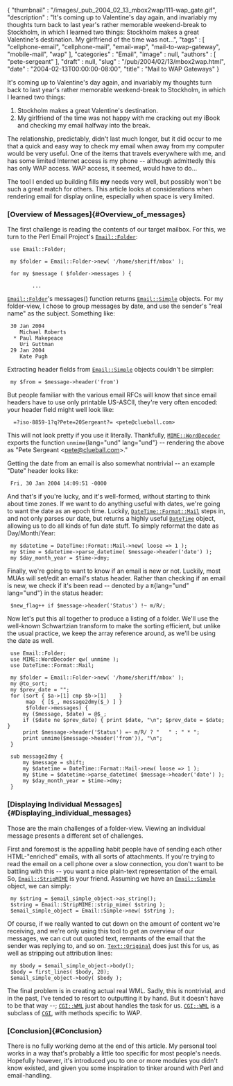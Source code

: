 {
   "thumbnail" : "/images/_pub_2004_02_13_mbox2wap/111-wap_gate.gif",
   "description" : "It's coming up to Valentine's day again, and invariably my thoughts turn back to last year's rather memorable weekend-break to Stockholm, in which I learned two things: Stockholm makes a great Valentine's destination. My girlfriend of the time was not...",
   "tags" : [
      "cellphone-email",
      "cellphone-mail",
      "email-wap",
      "mail-to-wap-gateway",
      "mobile-mail",
      "wap"
   ],
   "categories" : "Email",
   "image" : null,
   "authors" : [
      "pete-sergeant"
   ],
   "draft" : null,
   "slug" : "/pub/2004/02/13/mbox2wap.html",
   "date" : "2004-02-13T00:00:00-08:00",
   "title" : "Mail to WAP Gateways"
}





It's coming up to Valentine's day again, and invariably my thoughts turn
back to last year's rather memorable weekend-break to Stockholm, in
which I learned two things:

1.  Stockholm makes a great Valentine's destination.
2.  My girlfriend of the time was not happy with me cracking out my
    iBook and checking my email halfway into the break.

The relationship, predictably, didn't last much longer, but it did occur
to me that a quick and easy way to check my email when away from my
computer would be very useful. One of the items that travels everywhere
with me, and has some limited Internet access is my phone -- although
admittedly this has only WAP access. WAP access, it seemed, would have
to do...

The tool I ended up building fills **my** needs very well, but possibly
won't be such a great match for others. This article looks at
considerations when rendering email for display online, especially when
space is very limited.

### [Overview of Messages]{#Overview_of_messages}

The first challenge is reading the contents of our target mailbox. For
this, we turn to the Perl Email Project's
[`Email::Folder`](http://search.cpan.org/perldoc?Email::Folder):

     use Email::Folder;
     
     my $folder = Email::Folder->new( '/home/sheriff/mbox' );
     
     for my $message ( $folder->messages ) {
     
            ...

[`Email::Folder`](http://search.cpan.org/perldoc?Email::Folder)'s
messages() function returns
[`Email::Simple`](http://search.cpan.org/perldoc?Email::Simple) objects.
For my folder-view, I chose to group messages by date, and use the
sender's "real name" as the subject. Something like:

     30 Jan 2004
        Michael Roberts
      * Paul Makepeace
        Uri Guttman
     29 Jan 2004
        Kate Pugh

Extracting header fields from
[`Email::Simple`](http://search.cpan.org/perldoc?Email::Simple) objects
couldn't be simpler:

     my $from = $message->header('from')

But people familiar with the various email RFCs will know that since
email headers have to use only printable US-ASCII, they're very often
encoded: your header field might well look like:

      =?iso-8859-1?q?Pete=20Sergeant?= <pete@clueball.com>

This will not look pretty if you use it literally. Thankfully,
[`MIME::WordDecoder`](http://search.cpan.org/perldoc?MIME::WordDecoder)
exports the function `unmime`{lang="und" lang="und"} -- rendering the
above as "Pete Sergeant &lt;pete@clueball.com&gt;."

Getting the date from an email is also somewhat nontrivial -- an example
"Date" header looks like:

     Fri, 30 Jan 2004 14:09:51 -0000

And that's if you're lucky, and it's well-formed, without starting to
think about time zones. If we want to do anything useful with dates,
we're going to want the date as an epoch time. Luckily,
[`DateTime::Format::Mail`](http://search.cpan.org/perldoc?DateTime::Format::Mail)
steps in, and not only parses our date, but returns a highly useful
[`DateTime`](http://search.cpan.org/perldoc?DateTime) object, allowing
us to do all kinds of fun date stuff. To simply reformat the date as
Day/Month/Year:

     my $datetime = DateTime::Format::Mail->new( loose => 1 );
     my $time = $datetime->parse_datetime( $message->header('date') );
     my $day_month_year = $time->dmy;

Finally, we're going to want to know if an email is new or not. Luckily,
most MUAs will set/edit an email's status header. Rather than checking
if an email is new, we check if it's been read -- denoted by a
`R`{lang="und" lang="und"} in the status header:

     $new_flag++ if $message->header('Status') !~ m/R/;

Now let's put this all together to produce a listing of a folder. We'll
use the well-known Schwartzian transform to make the sorting efficient,
but unlike the usual practice, we keep the array reference around, as
we'll be using the date as well.

     use Email::Folder;
     use MIME::WordDecoder qw( unmime );
     use DateTime::Format::Mail;

     my $folder = Email::Folder->new( '/home/sheriff/mbox' );
     my @to_sort;
     my $prev_date = "";
     for (sort { $a->[1] cmp $b->[1]    }
          map  { [$_, message2dmy($_) ] } 
          $folder->messages) {
         my ($message, $date) = @$_;
         if ($date ne $prev_date) { print $date, "\n"; $prev_date = $date; }
         print $message->header('Status') =~ m/R/ ? "   " : " * ";
         print unmime($message->header('from')), "\n";
     }

     sub message2dmy {
         my $message = shift;
         my $datetime = DateTime::Format::Mail->new( loose => 1 );
         my $time = $datetime->parse_datetime( $message->header('date') );
         my $day_month_year = $time->dmy;
     }

### [Displaying Individual Messages]{#Displaying_individual_messages}

Those are the main challenges of a folder-view. Viewing an individual
message presents a different set of challenges.

First and foremost is the appalling habit people have of sending each
other HTML-"enriched" emails, with all sorts of attachments. If you're
trying to read the email on a cell phone over a slow connection, you
don't want to be battling with this -- you want a nice plain-text
representation of the email. So,
[`Email::StripMIME`](http://search.cpan.org/perldoc?Email::StripMIME) is
your friend. Assuming we have an
[`Email::Simple`](http://search.cpan.org/perldoc?Email::Simple) object,
we can simply:

     my $string = $email_simple_object->as_string();
     $string = Email::StripMIME::strip_mime( $string );
     $email_simple_object = Email::Simple->new( $string );

Of course, if we really wanted to cut down on the amount of content
we're receiving, and we're only using this tool to get an overview of
our messages, we can cut out quoted text, remnants of the email that the
sender was replying to, and so on.
[`Text::Original`](http://search.cpan.org/perldoc?Text::Original) does
just this for us, as well as stripping out attribution lines:

     my $body = $email_simple_object->body();
     $body = first_lines( $body, 20);
     $email_simple_object->body( $body );

The final problem is in creating actual real WML. Sadly, this is
nontrivial, and in the past, I've tended to resort to outputting it by
hand. But it doesn't have to be that way --;
[`CGI::WML`](http://search.cpan.org/perldoc?CGI::WML) just about handles
the task for us. [`CGI::WML`](http://search.cpan.org/perldoc?CGI::WML)
is a subclass of [`CGI`](http://search.cpan.org/perldoc?CGI), with
methods specific to WAP.

### [Conclusion]{#Conclusion}

There is no fully working demo at the end of this article. My personal
tool works in a way that's probably a little too specific for most
people's needs. Hopefully however, it's introduced you to one or more
modules you didn't know existed, and given you some inspiration to
tinker around with Perl and email-handling.


